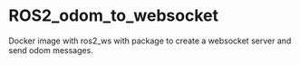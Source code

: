 # ROS2_odom_to_websocket
Docker image with ros2_ws with package to create a websocket server and send odom messages.
